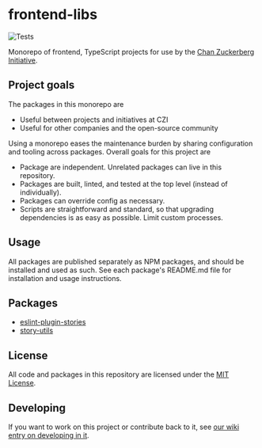 # frontend-libs

![Tests](https://github.com/chanzuckerberg/frontend-libs/workflows/Tests/badge.svg)

Monorepo of frontend, TypeScript projects for use by the [Chan Zuckerberg Initiative](https://github.com/chanzuckerberg).

## Project goals

The packages in this monorepo are
- Useful between projects and initiatives at CZI
- Useful for other companies and the open-source community

Using a monorepo eases the maintenance burden by sharing configuration and tooling across packages. Overall goals for this project are
- Package are independent. Unrelated packages can live in this repository.
- Packages are built, linted, and tested at the top level (instead of individually).
- Packages can override config as necessary.
- Scripts are straightforward and standard, so that upgrading dependencies is as easy as possible. Limit custom processes.

## Usage

All packages are published separately as NPM packages, and should be installed and used as such. See each package's README.md file for installation and usage instructions.

## Packages

- [eslint-plugin-stories](https://github.com/chanzuckerberg/frontend-libs/tree/main/packages/eslint-plugin-stories)
- [story-utils](https://github.com/chanzuckerberg/frontend-libs/tree/main/packages/story-utils)

## License

All code and packages in this repository are licensed under the [MIT License](https://opensource.org/licenses/MIT).

## Developing

If you want to work on this project or contribute back to it, see [our wiki entry on developing in it](https://github.com/chanzuckerberg/frontend-libs/wiki/Developing).
